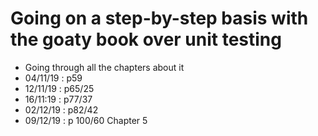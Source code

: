 # Going on a step-by-step basis with the goaty book over unit testing

- Going through all the chapters about it
- 04/11/19 : p59
- 12/11/19 : p65/25
- 16/11:19 : p77/37
- 02/12/19 : p82/42
- 09/12/19 : p 100/60 Chapter 5
